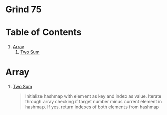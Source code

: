 # Grind 75  

# Table of Contents

1. [Array](#array)
   1. [Two Sum](#two-sum)

# Array <a name="array"></a>
1. [Two Sum](https://github.com/Oluwxtope/Grind-75/blob/main/Arrays/1%20Two%20Sum.py) <a name="two-sum"></a>  
    > Initialize hashmap with element as key and index as value. Iterate through array checking if target number minus current element in hashmap. If yes, return indexes of both elements from hashmap